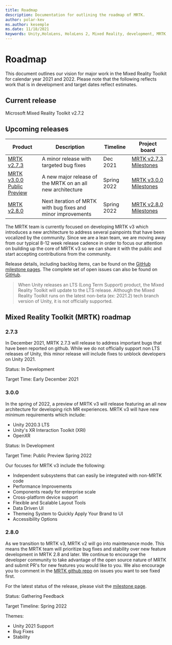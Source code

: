```yaml
---
title: Roadmap
description: Documentation for outlining the roadmap of MRTK.
author: polar-kev
ms.author: kesemple
ms.date: 11/18/2021
keywords: Unity,HoloLens, HoloLens 2, Mixed Reality, development, MRTK, roadmap, v3
---
```


# Roadmap

This document outlines our vision for major work in the Mixed Reality Toolkit for calendar year 2021 and 2022. Please note that the following reflects work that is in development and target dates reflect estimates.

## Current release

Microsoft Mixed Reality Toolkit v2.7.2

## Upcoming releases

| Product | Description | Timeline | Project board |
| --- | --- | --- | --- |
| [MRTK v2.7.3](#273) | A minor release with targeted bug fixes | Dec 2021 | [MRTK v2.7.3 Milestones](https://github.com/microsoft/MixedRealityToolkit-Unity/milestone/25) |
| [MRTK v3.0.0 Public Preview](#300) | A new major release of the MRTK on an all new architecture | Spring 2022 |[MRTK v3.0.0 Milestones](https://github.com/microsoft/MixedRealityToolkit-Unity/milestone/18) |
| [MRTK v2.8.0](#280) | Next iteration of MRTK with bug fixes and minor improvements | Spring 2022 | [MRTK v2.8.0 Milestones](https://github.com/microsoft/MixedRealityToolkit-Unity/milestone/22) |

The MRTK team is currently focused on developing MRTK v3 which introduces a new architecture to address several painpoints that have been vocalized by the community. Since we are a lean team, we are moving away from our typical 8-12 week release cadence in order to focus our attention on building up the core of MRTK v3 so we can share it with the public and start accepting contributions from the community.

Release details, including backlog items, can be found on the [GitHub milestone pages](https://github.com/Microsoft/MixedRealityToolkit-Unity/milestones). The complete set of open issues can also be found on [GitHub](https://github.com/microsoft/MixedRealityToolkit-Unity/issues).


> When Unity releases an LTS (Long Term Support) product, the Mixed Reality Toolkit will update to the LTS release. Although the Mixed Reality Toolkit runs on the latest non-beta (ex: 2021.2) tech branch version of Unity, it is not officially supported.

## Mixed Reality Toolkit (MRTK) roadmap

### **2.7.3**
In December 2021, MRTK 2.7.3 will release to address important bugs that have been reported on github. While we do not officially support non LTS releases of Unity, this minor release will include fixes to unblock developers on Unity 2021.

Status: In Development

Target Time: Early December 2021

### **3.0.0**
In the spring of 2022, a preview of MRTK v3 will release featuring an all new architecture for developing rich MR experiences. MRTK v3 will have new minimum requirements which include: 
- Unity 2020.3 LTS 
- Unity's XR Interaction Toolkit (XRI)
- OpenXR

Status: In Development

Target Time: Public Preview Spring 2022

Our focuses for MRTK v3 include the following:
- Independent subsystems that can easily be integrated with non-MRTK code
- Performance Improvements
- Components ready for enterprise scale
- Cross-platform device support
- Flexible and Scalable Layout Tools
- Data Driven UI
- Themeing System to Quickly Apply Your Brand to UI
- Accessibility Options


### **2.8.0**

As we transition to MRTK v3, MRTK v2 will go into maintenance mode. This means the MRTK team will prioritize bug fixes and stability over new feature development in MRTK 2.8 and later. We continue to encourage the developer community to take advantage of the open source nature of MRTK and submit PR's for new features you would like to you. We also encourage you to comment in the [MRTK github repo](https://github.com/microsoft/MixedRealityToolkit-Unity/issues) on issues you want to see fixed first.

For the latest status of the release, please visit the [milestone page](https://github.com/microsoft/MixedRealityToolkit-Unity/milestone/22).

Status: Gathering Feedback

Target Timeline: Spring 2022

Themes:

- Unity 2021 Support
- Bug Fixes
- Stability 

